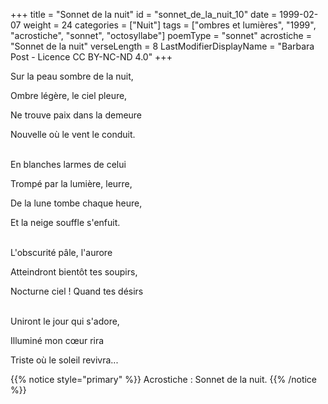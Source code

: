 +++
title = "Sonnet de la nuit"
id = "sonnet_de_la_nuit_10"
date = 1999-02-07
weight = 24
categories = ["Nuit"]
tags = ["ombres et lumières", "1999", "acrostiche", "sonnet", "octosyllabe"]
poemType = "sonnet"
acrostiche = "Sonnet de la nuit"
verseLength = 8
LastModifierDisplayName = "Barbara Post - Licence CC BY-NC-ND 4.0"
+++

Sur la peau sombre de la nuit,

Ombre légère, le ciel pleure,

Ne trouve paix dans la demeure

Nouvelle où le vent le conduit.

 \
En blanches larmes de celui

Trompé par la lumière, leurre,

De la lune tombe chaque heure,

Et la neige souffle s'enfuit.

 \
L'obscurité pâle, l'aurore

Atteindront bientôt tes soupirs,

Nocturne ciel ! Quand tes désirs

 \
Uniront le jour qui s'adore,

Illuminé mon cœur rira

Triste où le soleil revivra...

{{% notice style="primary" %}}
Acrostiche : Sonnet de la nuit.
{{% /notice %}}
